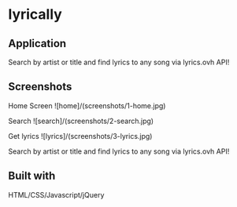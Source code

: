 # lyrically

## Application
Search by artist or title and find lyrics to any song via lyrics.ovh API!

## Screenshots
Home Screen
![home]/(screenshots/1-home.jpg)

Search
![search]/(screenshots/2-search.jpg)

Get lyrics
![lyrics]/(screenshots/3-lyrics.jpg)

Search by artist or title and find lyrics to any song via lyrics.ovh API!

## Built with
HTML/CSS/Javascript/jQuery
